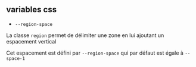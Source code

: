 ## variables css

-   `--region-space`

La classe `region` permet de délimiter une zone en lui ajoutant un espacement vertical

Cet espacement est défini par `--region-space` qui par défaut est égale à `--space-1`
